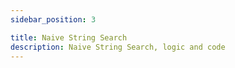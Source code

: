 ```yaml
---
sidebar_position: 3

title: Naive String Search
description: Naive String Search, logic and code
---
```

